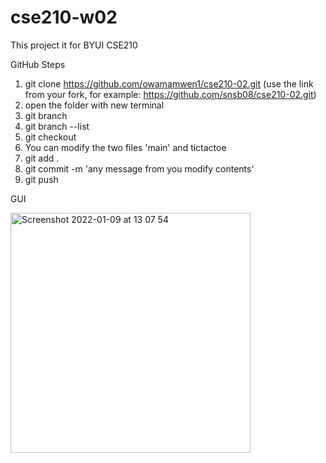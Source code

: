 # cse210-w02

This project it for BYUI CSE210

GitHub Steps

1. git clone https://github.com/owamamwen1/cse210-02.git (use the link from your fork, for example: https://github.com/snsb08/cse210-02.git)
2. open the folder with new terminal
3. git branch <name your branch>
4. git branch --list
5. git checkout <name of the branch you create>
6. You can modify the two files 'main' and tictactoe
7. git add .
8. git commit -m 'any message from you modify contents'
9. git push

GUI

<img width="384" alt="Screenshot 2022-01-09 at 13 07 54" src="https://user-images.githubusercontent.com/90800458/148681556-8ffd7715-c3a3-4a8f-9bf1-434e51789fd7.png">
